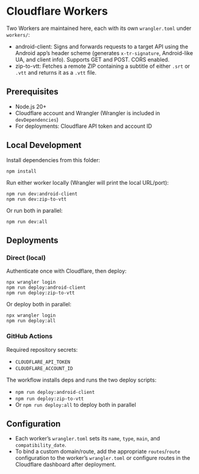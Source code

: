 # Cloudflare Workers

Two Workers are maintained here, each with its own `wrangler.toml` under `workers/`:

- android-client: Signs and forwards requests to a target API using the Android app’s header scheme (generates `x-tr-signature`, Android-like UA, and client info). Supports GET and POST. CORS enabled.
- zip-to-vtt: Fetches a remote ZIP containing a subtitle of either `.srt` or `.vtt` and returns it as a `.vtt` file.

## Prerequisites

- Node.js 20+
- Cloudflare account and Wrangler (Wrangler is included in `devDependencies`)
- For deployments: Cloudflare API token and account ID

## Local Development

Install dependencies from this folder:

```
npm install
```

Run either worker locally (Wrangler will print the local URL/port):

```
npm run dev:android-client
npm run dev:zip-to-vtt
```

Or run both in parallel:

```
npm run dev:all
```

## Deployments

### Direct (local)

Authenticate once with Cloudflare, then deploy:

```
npx wrangler login
npm run deploy:android-client
npm run deploy:zip-to-vtt
```

Or deploy both in parallel:

```
npx wrangler login
npm run deploy:all
```

### GitHub Actions

Required repository secrets:

- `CLOUDFLARE_API_TOKEN`
- `CLOUDFLARE_ACCOUNT_ID`

The workflow installs deps and runs the two deploy scripts:

- `npm run deploy:android-client`
- `npm run deploy:zip-to-vtt`
- Or `npm run deploy:all` to deploy both in parallel

## Configuration

- Each worker’s `wrangler.toml` sets its `name`, `type`, `main`, and `compatibility_date`.
- To bind a custom domain/route, add the appropriate `routes`/`route` configuration to the worker’s `wrangler.toml` or configure routes in the Cloudflare dashboard after deployment.
